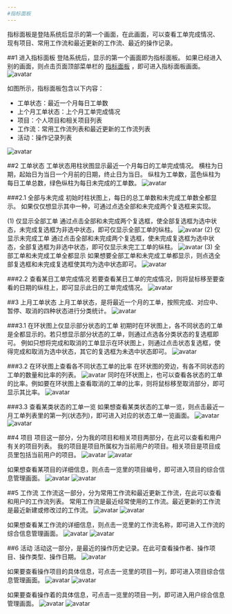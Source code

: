 ```yaml
---
#指标面板
---
```

指标面板是登陆系统后显示的第一个画面，在此画面，可以查看工单完成情况、
现有项目、常用工作流和最近更新的工作流、最近的操作记录。

##1 进入指标面板
登陆系统后，显示的第一个画面即为指标面板。
如果已经进入别的画面，则点击页面顶部菜单栏的 <u>指标面板</u> ，即可进入指标面板画面。  
![avatar](../images/userGuide/analysis/analysisMenu-cn.jpg)

如图所示，指标面板包含以下内容：
- 工单状态：最近一个月每日工单数
- 上个月工单状态：上个月工单完成情况
- 项目：个人项目和相关项目列表
- 工作流：常用工作流列表和最近更新的工作流列表
- 活动：操作记录列表

![avatar](../images/userGuide/analysis/analysisPanel-cn.jpg)

##2 工单状态
工单状态用柱状图显示最近一个月每日的工单完成情况。
横柱为日期，起始日为当日一个月前的日期，终止日为当日。
纵柱为工单数，蓝色纵柱为每日工单总数，绿色纵柱为每日未完成的工单数。
![avatar](../images/userGuide/analysis/ticketStatusBlock-cn.jpg)

###2.1 全部与未完成
初始时柱状图上，每日的总工单数和未完成工单数全都显示。
如果仅仅想显示其中一种，可通过点选全部和未完成两个复选框来实现。

(1) 仅显示全部工单
通过点击全部和未完成两个复选框，使全部复选框为选中状态，未完成复选框为非选中状态，即可仅显示全部工单的纵柱。
![avatar](../images/userGuide/analysis/ticketStatusOnlyAll-cn.jpg)
(2) 仅显示未完成工单
通过点击全部和未完成两个复选框，使未完成复选框为选中状态，全部复选框为非选中状态，即可仅显示未完工工单的纵柱。
![avatar](../images/userGuide/analysis/ticketStatusOnlyUnfinishedl-cn.jpg)
(3) 全部工单和未完成工单全都显示
如果想要全部工单和未完成工单都显示，则点选全部复选框和未完成复选框使其均为选中状态即可。
![avatar](../images/userGuide/analysis/ticketStatusShowAll-cn.jpg)

###2.2 查看某日工单完成情况
若要查看某日工单的完成情况，则将鼠标移至要查看的日期的纵柱上，即可显示此日的工单完成情况。
![avatar](../images/userGuide/analysis/ticketStatusMouseupBar-cn.jpg)

##3 上月工单状态
上月工单状态，是将最近一个月的工单，按照完成、对应中、暂停、取消的四种状态进行分类统计。
![avatar](../images/userGuide/analysis/ticketStatGrp-cn.jpg)

###3.1 在环状图上仅显示部分状态的工单
初期时在环状图上，各不同状态的工单是全都显示的。若只想显示部分状态的工单，则通过点选各分类状态的复选框即可。
例如只想将完成和取消的工单显示在环状图上，则通过点击状态复选框，使得完成和取消为选中状态，其它的复选框为未选中状态即可。
![avatar](../images/userGuide/analysis/ticketStatGrpPartShowInPie-cn.jpg)

###3.2 在环状图上查看各不同状态工单的比率
在环状图的旁边，有各不同状态的工单的数量和比率的列表。
![avatar](../images/userGuide/analysis/ticketStatGrpTicketList-cn.jpg)
同时在环状图上，也可以查看各状态的工单的比率。例如要在环状图上查看取消的工单的比率，则将鼠标移至取消部分，即可显示其比率。
![avatar](../images/userGuide/analysis/ticketStatGrpMouseupPie-cn.jpg)

###3.3 查看某类状态的工单一览
如果想查看某类状态的工单一览，则点击最近一月工单列表里的第一列(状态列)，即可进入对应的状态工单一览画面。
![avatar](../images/userGuide/analysis/ticketStatGrpListStatLink-cn.jpg)
![avatar](../images/userGuide/analysis/ticketStatGrpStatTickeList-cn.jpg)

##4 项目
项目这一部分，分为我的项目和相关项目两部分，在此可以查看和用户有关的项目列表。
我的项目是项目所属权为当前用户的项目。相关项目是项目成员里包括当前用户的项目。
![avatar](../images/userGuide/analysis/projMyProj-cn.jpg)
![avatar](../images/userGuide/analysis/projParticipationProj-cn.jpg)

如果想查看某项目的详细信息，则点击一览里的项目编号，即可进入项目的综合信息管理画面。
![avatar](../images/userGuide/analysis/projListProjNoLink-cn.jpg)
![avatar](../images/userGuide/analysis/projDtlFromProjList-cn.jpg)

##5 工作流
工作流这一部分，分为常用工作流和最近更新工作流，在此可以查看和用户的工作流列表。
常用工作流是最近经常使用的工作流。最近更新的工作流是最近新建或修改过的工作流。
![avatar](../images/userGuide/analysis/flowFrequentlyUseList-cn.jpg)
![avatar](../images/userGuide/analysis/flowRecentlyUpdatedList-cn.jpg)

如果想查看某工作流的详细信息，则点击一览里的工作流名称，即可进入工作流的综合信息管理画面。
![avatar](../images/userGuide/analysis/flowListFlowNameLink-cn.jpg)
![avatar](../images/userGuide/analysis/flowDtlFromFlowList-cn.jpg)

##6 活动
活动这一部分，是最近的操作历史记录。在此可查看操作者、操作项目、操作类型、操作日期。
![avatar](../images/userGuide/analysis/activityList-cn.jpg)

如果要查看操作项目的具体信息，可点击一览里的项目一列，即可进入项目综合信息管理画面。
![avatar](../images/userGuide/analysis/activityListProjLink-cn.jpg)
![avatar](../images/userGuide/analysis/projDtlFromActivityList-cn.jpg)

如果要查看操作着的具体信息，可点击一览里的项目一列，即可进入用户综合信息管理画面。
![avatar](../images/userGuide/analysis/activityListUserLink-cn.jpg)
![avatar](../images/userGuide/analysis/userDtlFromActivityList-cn.jpg)
